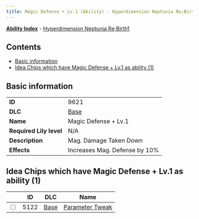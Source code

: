 ```yaml
---
title: Magic Defense + Lv.1 (Ability) - Hyperdimension Neptunia Re;Birth1
---
```


[**Ability Index**](/neptunia/rb1/ability/index.html) - [Hyperdimension Neptunia Re;Birth1](/neptunia/rb1)

## Contents

- [Basic information](#basic-information)
- [Idea Chips which have Magic Defense + Lv.1 as ability (1)](#idea-chips-which-have-magic-defense-lv1-as-ability-1)

## Basic information

|   |   |
| -- | -- |
| **ID** | 9621 |
| **DLC** | [Base](/neptunia/rb1/dlc/1-base.html) |
| **Name** | Magic Defense + Lv.1 |
| **Required Lily level** | N/A |
| **Description** | Mag. Damage Taken Down |
| **Effects** | Increases Mag. Defense by 10% |


## Idea Chips which have Magic Defense + Lv.1 as ability (1)

|    | ID | DLC | Name |
| -- | -- | --- | ---- |
| <input type="checkbox" id="rb1-item-1-5122" class="trackbox" /> | 5122 | [Base](/neptunia/rb1/dlc/1-base.html) | [Parameter Tweak](/neptunia/rb1/item/1-5122-parameter-tweak.html) |

